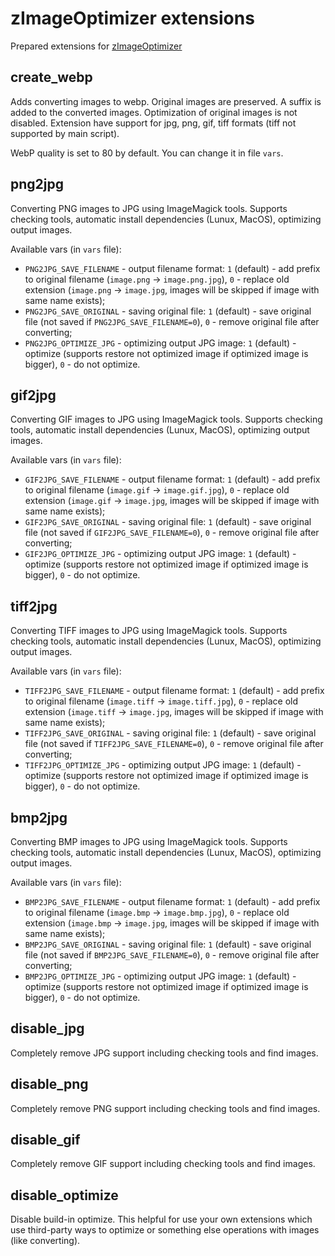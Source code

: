 # zImageOptimizer extensions

Prepared extensions for [zImageOptimizer](https://github.com/zevilz/zImageOptimizer)

## create_webp

Adds converting images to webp. Original images are preserved. A suffix is added to the converted images. Optimization of original images is not disabled. Extension have support for jpg, png, gif, tiff formats (tiff not supported by main script).

WebP quality is set to 80 by default. You can change it in file `vars`.

## png2jpg

Converting PNG images to JPG using ImageMagick tools. Supports checking tools, automatic install dependencies (Lunux, MacOS), optimizing output images.

Available vars (in `vars` file):

- `PNG2JPG_SAVE_FILENAME` - output filename format: `1` (default) - add prefix to original filename (`image.png` -> `image.png.jpg`), `0` - replace old extension (`image.png` -> `image.jpg`, images will be skipped if image with same name exists);
- `PNG2JPG_SAVE_ORIGINAL` - saving original file: `1` (default) - save original file (not saved if `PNG2JPG_SAVE_FILENAME=0`), `0` - remove original file after converting;
- `PNG2JPG_OPTIMIZE_JPG` - optimizing output JPG image: `1` (default) - optimize (supports restore not optimized image if optimized image is bigger), `0` - do not optimize.

## gif2jpg

Converting GIF images to JPG using ImageMagick tools. Supports checking tools, automatic install dependencies (Lunux, MacOS), optimizing output images.

Available vars (in `vars` file):

- `GIF2JPG_SAVE_FILENAME` - output filename format: `1` (default) - add prefix to original filename (`image.gif` -> `image.gif.jpg`), `0` - replace old extension (`image.gif` -> `image.jpg`, images will be skipped if image with same name exists);
- `GIF2JPG_SAVE_ORIGINAL` - saving original file: `1` (default) - save original file (not saved if `GIF2JPG_SAVE_FILENAME=0`), `0` - remove original file after converting;
- `GIF2JPG_OPTIMIZE_JPG` - optimizing output JPG image: `1` (default) - optimize (supports restore not optimized image if optimized image is bigger), `0` - do not optimize.

## tiff2jpg

Converting TIFF images to JPG using ImageMagick tools. Supports checking tools, automatic install dependencies (Lunux, MacOS), optimizing output images.

Available vars (in `vars` file):

- `TIFF2JPG_SAVE_FILENAME` - output filename format: `1` (default) - add prefix to original filename (`image.tiff` -> `image.tiff.jpg`), `0` - replace old extension (`image.tiff` -> `image.jpg`, images will be skipped if image with same name exists);
- `TIFF2JPG_SAVE_ORIGINAL` - saving original file: `1` (default) - save original file (not saved if `TIFF2JPG_SAVE_FILENAME=0`), `0` - remove original file after converting;
- `TIFF2JPG_OPTIMIZE_JPG` - optimizing output JPG image: `1` (default) - optimize (supports restore not optimized image if optimized image is bigger), `0` - do not optimize.

## bmp2jpg

Converting BMP images to JPG using ImageMagick tools. Supports checking tools, automatic install dependencies (Lunux, MacOS), optimizing output images.

Available vars (in `vars` file):

- `BMP2JPG_SAVE_FILENAME` - output filename format: `1` (default) - add prefix to original filename (`image.bmp` -> `image.bmp.jpg`), `0` - replace old extension (`image.bmp` -> `image.jpg`, images will be skipped if image with same name exists);
- `BMP2JPG_SAVE_ORIGINAL` - saving original file: `1` (default) - save original file (not saved if `BMP2JPG_SAVE_FILENAME=0`), `0` - remove original file after converting;
- `BMP2JPG_OPTIMIZE_JPG` - optimizing output JPG image: `1` (default) - optimize (supports restore not optimized image if optimized image is bigger), `0` - do not optimize.

## disable_jpg

Completely remove JPG support including checking tools and find images.

## disable_png

Completely remove PNG support including checking tools and find images.

## disable_gif

Completely remove GIF support including checking tools and find images.

## disable_optimize

Disable build-in optimize. This helpful for use your own extensions which use third-party ways to optimize or something else operations with images (like converting).

